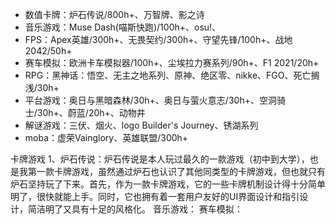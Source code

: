 - 数值卡牌：炉石传说/800h+、万智牌、影之诗
- 音乐游戏：Muse Dash(喵斯快跑)/100h+、osu!、
- FPS：Apex英雄/300h+、无畏契约/300h+、守望先锋/100h+、战地2042/50h+
- 赛车模拟：欧洲卡车模拟器/100h+、尘埃拉力赛系列/90h+、F1 2021/20h+
- RPG：黑神话：悟空、无主之地系列、原神、绝区零、nikke、FGO、死亡搁浅/30h+
- 平台游戏：奥日与黑暗森林/30h+、奥日与萤火意志/30h+、空洞骑士/30h+、蔚蓝/20h+、动物井
- 解谜游戏：三伏、烟火、logo Builder's Journey、锈湖系列
- moba：虚荣Vainglory、英雄联盟/300h+

卡牌游戏
1、炉石传说：炉石传说是本人玩过最久的一款游戏（初中到大学），也是我第一款卡牌游戏，虽然通过炉石也认识了其他同类型的卡牌游戏，但也就只有炉石坚持玩了下来。首先，作为一款卡牌游戏，它的一些卡牌机制设计得十分简单明了，很快就能上手。同时，它也拥有着一套用户友好的UI界面设计和指引设计，简洁明了又具有十足的风格化。
音乐游戏：
赛车模拟：